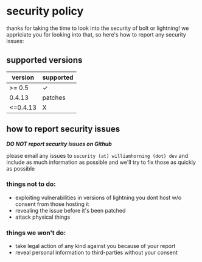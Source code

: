 # security policy

thanks for taking the time to look into the security of bolt or lightning! we appriciate
you for looking into that, so here's how to report any security issues:

## supported versions

| version  | supported |
| -------- | --------- |
| >= 0.5   | ✓         |
| 0.4.13   | patches   |
| <=0.4.13 | X         |

## how to report security issues

**_DO NOT report security issues on Github_**

please email any issues to `security (at) williamhorning (dot) dev` and include as
much information as possible and we'll try to fix those as quickly as possible

### things not to do:

- exploiting vulnerabilities in versions of lightning you dont host w/o consent from those hosting it
- revealing the issue before it's been patched
- attack physical things

### things we won't do:

- take legal action of any kind against you because of your report
- reveal personal information to third-parties without your consent
